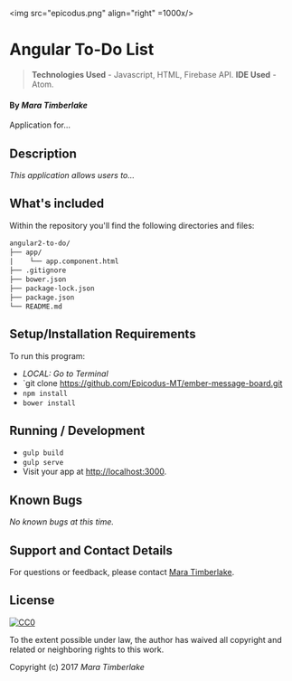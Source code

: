 <img src="epicodus.png" align="right"  =1000x/>

# Angular To-Do List

> **Technologies Used** - Javascript, HTML, Firebase API.
> **IDE Used** - Atom.

#### By _**Mara Timberlake**_

Application for...

## Description

_This application allows users to..._

## What's included
Within the repository you'll find the following directories and files:

```
angular2-to-do/
├── app/
|    └── app.component.html
├── .gitignore
├── bower.json
├── package-lock.json
├── package.json
└── README.md

```

## Setup/Installation Requirements
To run this program:
* _LOCAL: Go to Terminal_
* `git clone https://github.com/Epicodus-MT/ember-message-board.git
* `npm install`
* `bower install`

## Running / Development
* `gulp build`
* `gulp serve`
* Visit your app at [http://localhost:3000](http://localhost:3000).

## Known Bugs
_No known bugs at this time._

## Support and Contact Details
For questions or feedback, please contact [Mara Timberlake](<contact-info.md>).

## License
[![CC0](https://licensebuttons.net/p/zero/1.0/88x31.png)](https://opensource.org/licenses/MIT)

To the extent possible under law, the author has waived all copyright and related or neighboring rights to this work.

Copyright (c) 2017 *_Mara Timberlake_*
